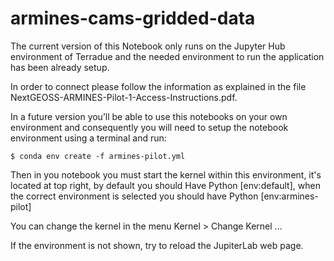 # armines-cams-gridded-data

The current version of this Notebook only runs on the Jupyter Hub environment of Terradue and the needed environment to run the application has been already setup.

In order to connect please follow the information as explained in the file NextGEOSS-ARMINES-Pilot-1-Access-Instructions.pdf.


In a future version you’ll be able to use this notebooks on your own environment and consequently you will need to setup the notebook environment using a terminal and run:

```
$ conda env create -f armines-pilot.yml
```

Then in you notebook you must start the kernel within this environment, it's located at top right, by default you should Have Python [env:default], when the correct environment is selected you should have Python [env:armines-pilot]

You can change the kernel in the menu Kernel > Change Kernel ...

If the environment is not shown, try to reload the JupiterLab web page.

